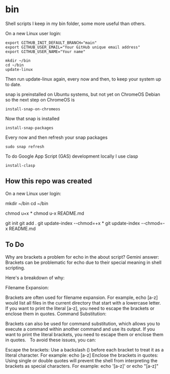 # bin

Shell scripts I keep in my bin folder, some more useful than others.

On a new Linux user login:
```
export GITHUB_INIT_DEFAULT_BRANCH="main"
export GITHUB_USER_EMAIL="Your GitHub unique email address"
export GITHUB_USER_NAME="Your name"

mkdir ~/bin
cd ~/bin
update-linux
```

Then run update-linux again, every now and then, to keep your system up to date.

snap is preinstalled on Ubuntu systems, but not yet on ChromeOS Debian so the next step on ChromeOS is

```
install-snap-on-chromeos
```

Now that snap is installed
```
install-snap-packages
```

Every now and then refresh your snap packages
```
sudo snap refresh
```

To do Google App Script (GAS) development locally I use clasp
```
install-clasp
```

## How this repo was created

On a new Linux user login:

mkdir ~/bin
cd ~/bin

chmod u+x *
chmod u-x README.md

git init
git add .
git update-index --chmod=+x *
git update-index --chmod=-x README.md

## To Do

Why are brackets a problem for echo in the about script?
Gemini answer: Brackets can be problematic for echo due to their special meaning in shell scripting.

Here's a breakdown of why:

Filename Expansion:

Brackets are often used for filename expansion. For example, echo [a-z] would list all files in the current directory that start with a lowercase letter.   
If you want to print the literal [a-z], you need to escape the brackets or enclose them in quotes.
Command Substitution:

Brackets can also be used for command substitution, which allows you to execute a command within another command and use its output.
If you want to print the literal brackets, you need to escape them or enclose them in quotes.   
To avoid these issues, you can:

Escape the brackets: Use a backslash (\) before each bracket to treat it as a literal character. For example: echo \[a-z\]
Enclose the brackets in quotes: Using single or double quotes will prevent the shell from interpreting the brackets as special characters. For example: echo '[a-z]' or echo "[a-z]"
